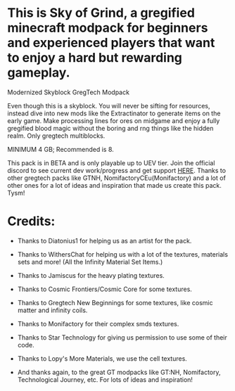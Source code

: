 # This is Sky of Grind, a gregified minecraft modpack for beginners and experienced players that want to enjoy a hard but rewarding gameplay.
 Modernized Skyblock GregTech Modpack

 Even though this is a skyblock. You will never be sifting for resources, instead dive into new mods like the Extractinator to generate items on the early game.
 Make processing lines for ores on midgame and enjoy a fully gregified blood magic without the boring and rng things like the hidden realm. Only gregtech multiblocks.

 MINIMUM 4 GB; Recommended is 8.

 This pack is in BETA and is only playable up to UEV tier. Join the official discord to see current dev work/progress and get support [HERE](https://discord.gg/ECsQ5xkUYw).
 Thanks to other gregtech packs like GTNH, NomifactoryCEu(Monifactory) and a lot of other ones for a lot of ideas and inspiration that made us create this pack. Tysm!

# Credits:

 - Thanks to Diatonius1 for helping us as an artist for the pack.
 - Thanks to WithersChat for helping us with a lot of the textures, materials sets and more!  (All the Infinity Material Set Items.)
 - Thanks to Jamiscus for the heavy plating textures.
 - Thanks to Cosmic Frontiers/Cosmic Core for some textures.
 - Thanks to Gregtech New Beginnings for some textures, like cosmic matter and infinity coils.
 - Thanks to Monifactory for their complex smds textures.
 - Thanks to Star Technology for giving us permission to use some of their code.
 - Thanks to Lopy's More Materials, we use the cell textures.
 
 - And thanks again, to the great GT modpacks like GT:NH, Nomifactory, Technological Journey, etc. For lots of ideas and inspiration!

 
